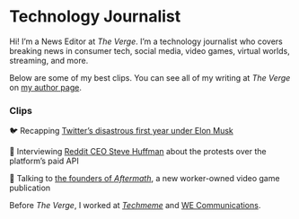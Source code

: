 # Technology Journalist

Hi! I’m a News Editor at *The Verge*. I’m a technology journalist who covers breaking news in consumer tech, social media, video games, virtual worlds, streaming, and more.

Below are some of my best clips. You can see all of my writing at *The Verge* on [my author page](https://www.theverge.com/authors/jay-peters).

### Clips
🐦 Recapping [Twitter’s disastrous first year under Elon Musk](https://www.theverge.com/23934205/elon-musk-twitter-x-one-year-later-acquisition)

📱 Interviewing [Reddit CEO Steve Huffman](https://www.theverge.com/2023/6/15/23762868/reddit-ceo-steve-huffman-interview) about the protests over the platform’s paid API

👾 Talking to [the founders of *Aftermath*](https://www.theverge.com/2023/11/7/23949269/aftermath-video-games-kotaku-defector), a new worker-owned video game publication

Before *The Verge*, I worked at [*Techmeme*](https://techmeme.com) and [WE Communications](https://www.we-worldwide.com).
